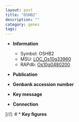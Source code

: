 ```yaml
---
layout: post
title: "OSHB2"
description: ""
category: genes
tags: 
---
```


* **Information**  
    + Symbol: OSHB2  
    + MSU: [LOC_Os10g33960](http://rice.uga.edu/cgi-bin/ORF_infopage.cgi?orf=LOC_Os10g33960)  
    + RAPdb: [Os10g0480200](http://rapdb.dna.affrc.go.jp/viewer/gbrowse_details/irgsp1?name=Os10g0480200)  

* **Publication**  

* **Genbank accession number**  

* **Key message**  

* **Connection**  

[//]: # * **Key figures**  


